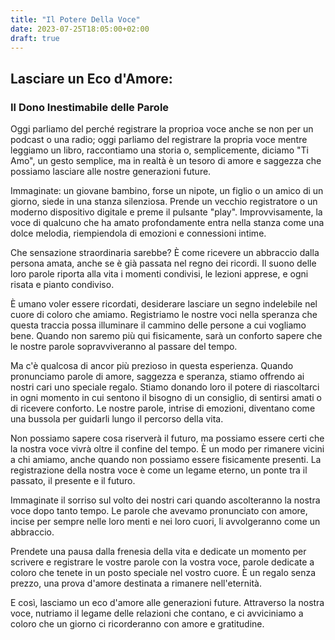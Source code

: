 ```yaml
---
title: "Il Potere Della Voce"
date: 2023-07-25T18:05:00+02:00
draft: true
---
```


## Lasciare un Eco d'Amore: 
### Il Dono Inestimabile delle Parole


Oggi parliamo del perché registrare la proprioa voce anche se non per un podcast o una radio; oggi parliamo del registrare la propria voce mentre leggiamo un libro, raccontiamo una storia o, semplicemente, diciamo "Ti Amo", un gesto semplice, ma in realtà è un tesoro di amore e saggezza che possiamo lasciare alle nostre generazioni future.

Immaginate: un giovane bambino, forse un nipote, un figlio o un amico di un giorno, siede in una stanza silenziosa. Prende un vecchio registratore o un moderno dispositivo digitale e preme il pulsante "play". Improvvisamente, la voce di qualcuno che ha amato profondamente entra nella stanza come una dolce melodia, riempiendola di emozioni e connessioni intime.

Che sensazione straordinaria sarebbe?
È come ricevere un abbraccio dalla persona amata, anche se è già passata nel regno dei ricordi. Il suono delle loro parole riporta alla vita i momenti condivisi, le lezioni apprese, e ogni risata e pianto condiviso.

È umano voler essere ricordati, desiderare lasciare un segno indelebile nel cuore di coloro che amiamo. Registriamo le nostre voci nella speranza che questa traccia possa illuminare il cammino delle persone a cui vogliamo bene. Quando non saremo più qui fisicamente, sarà un conforto sapere che le nostre parole sopravviveranno al passare del tempo.

Ma c'è qualcosa di ancor più prezioso in questa esperienza. Quando pronunciamo parole di amore, saggezza e speranza, stiamo offrendo ai nostri cari uno speciale regalo. Stiamo donando loro il potere di riascoltarci in ogni momento in cui sentono il bisogno di un consiglio, di sentirsi amati o di ricevere conforto. Le nostre parole, intrise di emozioni, diventano come una bussola per guidarli lungo il percorso della vita.

Non possiamo sapere cosa riserverà il futuro, ma possiamo essere certi che la nostra voce vivrà oltre il confine del tempo. È un modo per rimanere vicini a chi amiamo, anche quando non possiamo essere fisicamente presenti. La registrazione della nostra voce è come un legame eterno, un ponte tra il passato, il presente e il futuro.

Immaginate il sorriso sul volto dei nostri cari quando ascolteranno la nostra voce dopo tanto tempo. Le parole che avevamo pronunciato con amore, incise per sempre nelle loro menti e nei loro cuori, li avvolgeranno come un abbraccio.

Prendete una pausa dalla frenesia della vita e dedicate un momento per scrivere e registrare le vostre parole con la vostra voce, parole dedicate a coloro che tenete in un posto speciale nel vostro cuore. È un regalo senza prezzo, una prova d'amore destinata a rimanere nell'eternità.

E così, lasciamo un eco d'amore alle generazioni future. Attraverso la nostra voce, nutriamo il legame delle relazioni che contano, e ci avviciniamo a coloro che un giorno ci ricorderanno con amore e gratitudine.
